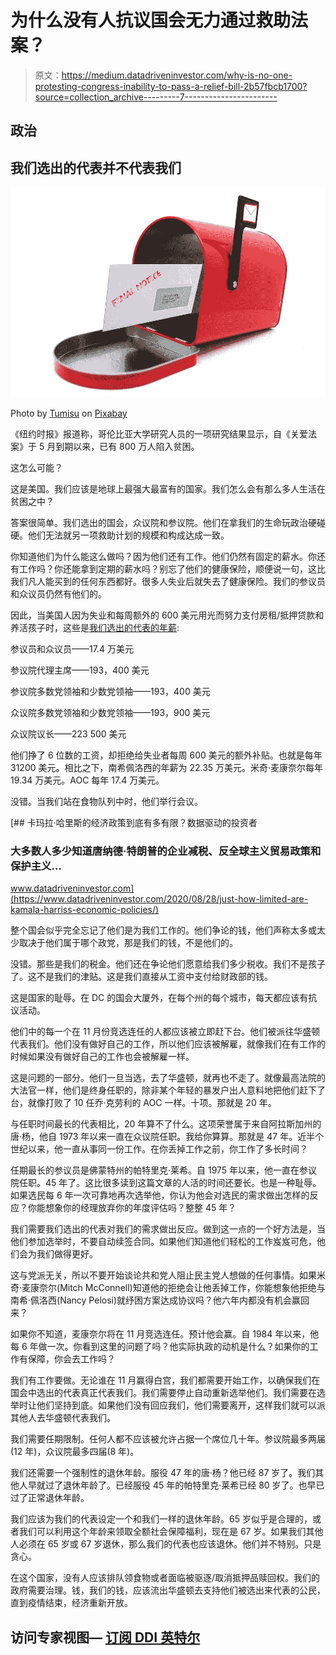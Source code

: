 # 为什么没有人抗议国会无力通过救助法案？

> 原文：<https://medium.datadriveninvestor.com/why-is-no-one-protesting-congress-inability-to-pass-a-relief-bill-2b57fbcb1700?source=collection_archive---------7----------------------->

## 政治

## 我们选出的代表并不代表我们

![](img/91bdef12eee8db00fdf49bda94c1cc5e.png)

Photo by [Tumisu](https://pixabay.com/users/tumisu-148124/) on [Pixabay](https://pixabay.com/photos/final-notice-warning-debt-pay-4896425/)

《纽约时报》报道称，哥伦比亚大学研究人员的一项研究结果显示，自《关爱法案》于 5 月到期以来，已有 800 万人陷入贫困。

这怎么可能？

这是美国。我们应该是地球上最强大最富有的国家。我们怎么会有那么多人生活在贫困之中？

答案很简单。我们选出的国会，众议院和参议院。他们在拿我们的生命玩政治硬碰硬。他们无法就另一项救助计划的规模和构成达成一致。

你知道他们为什么能这么做吗？因为他们还有工作。他们仍然有固定的薪水。你还有工作吗？你还能拿到定期的薪水吗？别忘了他们的健康保险，顺便说一句，这比我们凡人能买到的任何东西都好。很多人失业后就失去了健康保险。我们的参议员和众议员仍然有他们的。

因此，当美国人因为失业和每周额外的 600 美元用光而努力支付房租/抵押贷款和养活孩子时，这些是[我们选出的代表的年薪](https://en.wikipedia.org/wiki/Salaries_of_members_of_the_United_States_Congress):

参议员和众议员——17.4 万美元

参议院代理主席——193，400 美元

参议院多数党领袖和少数党领袖——193，400 美元

众议院多数党领袖和少数党领袖——193，900 美元

众议院议长——223 500 美元

他们挣了 6 位数的工资，却拒绝给失业者每周 600 美元的额外补贴。也就是每年 31200 美元。相比之下，南希佩洛西的年薪为 22.35 万美元。米奇·麦康奈尔每年 19.34 万美元。AOC 每年 17.4 万美元。

没错。当我们站在食物队列中时，他们举行会议。

[](https://www.datadriveninvestor.com/2020/08/28/just-how-limited-are-kamala-harriss-economic-policies/) [## 卡玛拉·哈里斯的经济政策到底有多有限？数据驱动的投资者

### 大多数人多少知道唐纳德·特朗普的企业减税、反全球主义贸易政策和保护主义…

www.datadriveninvestor.com](https://www.datadriveninvestor.com/2020/08/28/just-how-limited-are-kamala-harriss-economic-policies/) 

整个国会似乎完全忘记了他们是为我们工作的。他们争论的钱，他们声称太多或太少取决于他们属于哪个政党，那是我们的钱，不是他们的。

没错。那些是我们的税金。他们还在争论他们愿意给我们多少税收。我们不是孩子了。这不是我们的津贴。这是我们直接从工资中支付给财政部的钱。

这是国家的耻辱。在 DC 的国会大厦外，在每个州的每个城市，每天都应该有抗议活动。

他们中的每一个在 11 月份竞选连任的人都应该被立即赶下台。他们被派往华盛顿代表我们。他们没有做好自己的工作，所以他们应该被解雇，就像我们在有工作的时候如果没有做好自己的工作也会被解雇一样。

这是问题的一部分。他们一旦当选，去了华盛顿，就再也不走了。就像最高法院的大法官一样，他们是终身任职的，除非某个年轻的暴发户出人意料地把他们赶下了台，就像打败了 10 任乔·克劳利的 AOC 一样。十项。那就是 20 年。

与任职时间最长的代表相比，20 年算不了什么。这项荣誉属于来自阿拉斯加州的唐·杨，他自 1973 年以来一直在众议院任职。我给你算算。那就是 47 年。近半个世纪以来，他一直从事同一份工作。在你丢掉工作之前，你工作了多长时间？

任期最长的参议员是佛蒙特州的帕特里克·莱希。自 1975 年以来，他一直在参议院任职。45 年了。这比很多读到这篇文章的人活的时间还要长。也是一种耻辱。如果选民每 6 年一次可靠地再次选举他，你认为他会对选民的需求做出怎样的反应？你能想象你的经理放弃你的年度评估吗？整整 45 年？

我们需要我们选出的代表对我们的需求做出反应。做到这一点的一个好方法是，当他们参加选举时，不要自动续签合同。如果他们知道他们轻松的工作岌岌可危，他们会为我们做得更好。

这与党派无关，所以不要开始谈论共和党人阻止民主党人想做的任何事情。如果米奇·麦康奈尔(Mitch McConnell)知道他的拒绝会让他丢掉工作，你能想象他拒绝与南希·佩洛西(Nancy Pelosi)就纾困方案达成协议吗？他六年内都没有机会赢回来？

如果你不知道，麦康奈尔将在 11 月竞选连任。预计他会赢。自 1984 年以来，他每 6 年做一次。你看到这里的问题了吗？他实际执政的动机是什么？如果你的工作有保障，你会去工作吗？

我们有工作要做。无论谁在 11 月赢得白宫，我们都需要开始工作，以确保我们在国会中选出的代表真正代表我们。我们需要停止自动重新选举他们。我们需要在选举时让他们坚持到底。如果他们没有回应我们，他们需要离开，这样我们就可以派其他人去华盛顿代表我们。

我们需要任期限制。任何人都不应该被允许占据一个席位几十年。参议院最多两届(12 年)，众议院最多四届(8 年)。

我们还需要一个强制性的退休年龄。服役 47 年的唐·杨？他已经 87 岁了。我们其他人早就过了退休年龄了。已经服役 45 年的帕特里克·莱希已经 80 岁了。也早已过了正常退休年龄。

我们应该为我们的代表设定一个和我们一样的退休年龄。65 岁似乎是合理的，或者我们可以利用这个年龄来领取全额社会保障福利，现在是 67 岁。如果我们其他人必须在 65 岁或 67 岁退休，那么我们的代表也应该退休。他们并不特别。只是贪心。

在这个国家，没有人应该排队领食物或者面临被驱逐/取消抵押品赎回权。我们的政府需要治理。钱，我们的钱，应该流出华盛顿去支持他们被选出来代表的公民，直到疫情结束，经济重新开放。

## 访问专家视图— [订阅 DDI 英特尔](https://datadriveninvestor.com/ddi-intel)